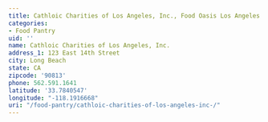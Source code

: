 ```yaml
---
title: Cathloic Charities of Los Angeles, Inc., Food Oasis Los Angeles
categories:
- Food Pantry
uid: ''
name: Cathloic Charities of Los Angeles, Inc.
address_1: 123 East 14th Street
city: Long Beach
state: CA
zipcode: '90813'
phone: 562.591.1641
latitude: '33.7840547'
longitude: "-118.1916668"
uri: "/food-pantry/cathloic-charities-of-los-angeles-inc-/"
---
```


